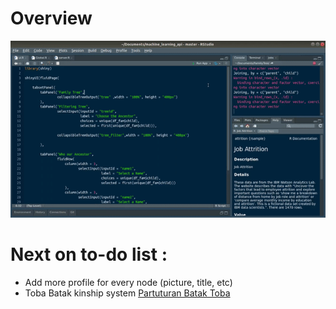 # Overview

![](img/demo.gif)


# Next on to-do list :
- Add more profile for every node (picture, title, etc)
- Toba Batak kinship system [Partuturan Batak Toba](https://id.wikipedia.org/wiki/Partuturan_Batak_Toba)
